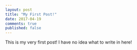 ```yaml
---
layout: post
title: "My First Post!"
date: 2017-04-19
comments: true
published: false
---
```


This is my very first post! I have no idea what to write in here!
